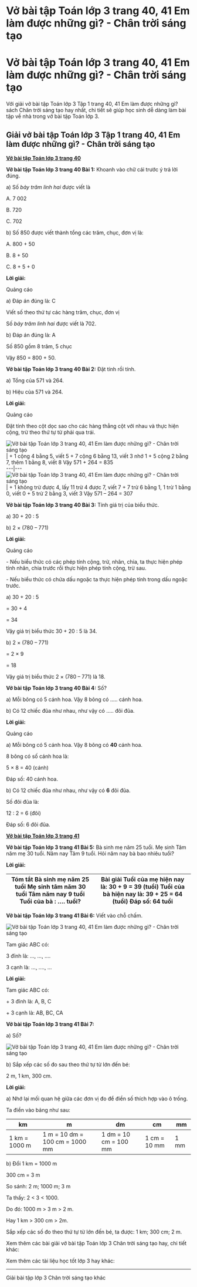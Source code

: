 # Vở bài tập Toán lớp 3 trang 40, 41 Em làm được những gì? - Chân trời sáng tạo

# Vở bài tập Toán lớp 3 trang 40, 41 Em làm được những gì? - Chân trời sáng tạo

Với giải vở bài tập Toán lớp 3 Tập 1 trang 40, 41 Em làm được những gì? sách Chân trời sáng tạo hay nhất, chi tiết sẽ giúp học sinh dễ dàng làm bài tập về nhà trong vở bài tập Toán lớp 3.

## Giải vở bài tập Toán lớp 3 Tập 1 trang 40, 41 Em làm được những gì? - Chân trời sáng tạo

[**Vở bài tập Toán lớp 3 trang 40**](https://vietjack.com/vbt-toan-3-ct/vbt-toan-lop-3-trang-40-tap-1.jsp)

**Vở bài tập Toán lớp 3 trang 40 Bài 1:** Khoanh vào chữ cái trước ý trả lời đúng.

a) Số _bảy trăm linh hai_ được viết là

A. 7 002 

B. 720 

C. 702

b) Số 850 được viết thành tổng các trăm, chục, đơn vị là:

A. 800 + 50 

B. 8 + 50 

C. 8 + 5 + 0

**Lời giải:**

Quảng cáo

a) Đáp án đúng là: C

Viết số theo thứ tự các hàng trăm, chục, đơn vị

Số _bảy trăm linh hai_ được viết là 702.

b) Đáp án đúng là: A

Số 850 gồm 8 trăm, 5 chục

Vậy 850 = 800 + 50.

**Vở bài tập Toán lớp 3 trang 40 Bài 2:** Đặt tính rồi tính.

a) Tổng của 571 và 264.

b) Hiệu của 571 và 264.

**Lời giải:**

Quảng cáo

Đặt tính theo cột dọc sao cho các hàng thẳng cột với nhau và thực hiện cộng, trừ theo thứ tự từ phải qua trái.

![Vở bài tập Toán lớp 3 trang 40, 41 Em làm được những gì? - Chân trời sáng tạo](https://vietjack.com/vbt-toan-3-ct/images/em-lam-duoc-nhung-gi-chuong-1-1-142486.PNG)  
|  \+ 1 cộng 4 bằng 5, viết 5 \+ 7 cộng 6 bằng 13, viết 3 nhớ 1 \+ 5 cộng 2 bằng 7, thêm 1 bằng 8, viết 8 Vậy 571 + 264 = 835  
---|---  
![Vở bài tập Toán lớp 3 trang 40, 41 Em làm được những gì? - Chân trời sáng tạo](https://vietjack.com/vbt-toan-3-ct/images/em-lam-duoc-nhung-gi-chuong-1-1-142487.PNG) |  \+ 1 không trừ được 4, lấy 11 trừ 4 được 7, viết 7 \+ 7 trừ 6 bằng 1, 1 trừ 1 bằng 0, viết 0 \+ 5 trừ 2 bằng 3, viết 3 Vậy 571 – 264 = 307  
  
**Vở bài tập Toán lớp 3 trang 40 Bài 3:** Tính giá trị của biểu thức.

a) 30 + 20 : 5 

b) 2 × (780 – 771) 

**Lời giải:**

Quảng cáo

\- Nếu biểu thức có các phép tính cộng, trừ, nhân, chia, ta thực hiện phép tính nhân, chia trước rồi thực hiện phép tính cộng, trừ sau.

\- Nếu biểu thức có chứa dấu ngoặc ta thực hiện phép tính trong dấu ngoặc trước.

a) 30 + 20 : 5 

= 30 + 4 

= 34

Vậy giá trị biểu thức 30 + 20 : 5 là 34.

b) 2 × (780 – 771)

= 2 × 9

= 18

Vậy giá trị biểu thức 2 × (780 – 771) là 18.

**Vở bài tập Toán lớp 3 trang 40 Bài 4:** Số?

a) Mỗi bông có 5 cánh hoa. Vậy 8 bông có ….. cánh hoa.

b) Có 12 chiếc đũa như nhau, như vậy có ….. đôi đũa.

**Lời giải:**

Quảng cáo

a) Mỗi bông có 5 cánh hoa. Vậy 8 bông có **40** cánh hoa.

8 bông có số cánh hoa là:

5 × 8 = 40 (cánh)

Đáp số: 40 cánh hoa.

b) Có 12 chiếc đũa như nhau, như vậy có **6** đôi đũa.

Số đôi đũa là:

12 : 2 = 6 (đôi)

Đáp số: 6 đôi đũa.

[**Vở bài tập Toán lớp 3 trang 41**](https://vietjack.com/vbt-toan-3-ct/vbt-toan-lop-3-trang-41-tap-1.jsp)

**Vở bài tập Toán lớp 3 trang 41 Bài 5:** Bà sinh mẹ năm 25 tuổi. Mẹ sinh Tâm năm mẹ 30 tuổi. Năm nay Tâm 9 tuổi. Hỏi năm nay bà bao nhiêu tuổi?

**Lời giải:**

Tóm tắt Bà sinh mẹ năm 25 tuổi Mẹ sinh tâm năm 30 tuổi Tâm năm nay 9 tuổi Tuổi của bà : …. tuổi? |  Bài giải Tuổi của mẹ hiện nay là: 30 + 9 = 39 (tuổi) Tuổi của bà hiện nay là: 39 + 25 = 64 (tuổi) Đáp số: 64 tuổi  
---|---  
  
**Vở bài tập Toán lớp 3 trang 41 Bài 6:** Viết vào chỗ chấm.

![Vở bài tập Toán lớp 3 trang 40, 41 Em làm được những gì? - Chân trời sáng tạo](https://vietjack.com/vbt-toan-3-ct/images/em-lam-duoc-nhung-gi-chuong-1-1-142489.PNG)

Tam giác ABC có:

3 đỉnh là: ..., ..., ....

3 cạnh là: ..., ...., ...

**Lời giải:**

Tam giác ABC có:

\+ 3 đỉnh là: A, B, C

\+ 3 cạnh là: AB, BC, CA

**Vở bài tập Toán lớp 3 trang 41 Bài 7:**

a) Số?

![Vở bài tập Toán lớp 3 trang 40, 41 Em làm được những gì? - Chân trời sáng tạo](https://vietjack.com/vbt-toan-3-ct/images/em-lam-duoc-nhung-gi-chuong-1-1-142490.PNG)

b) Sắp xếp các số đo sau theo thứ tự từ lớn đến bé:

2 m, 1 km, 300 cm.

**Lời giải:**

a) Nhớ lại mối quan hệ giữa các đơn vị đo để điền số thích hợp vào ô trống.

Ta điền vào bảng như sau:

**km** | **m** | **dm** | **cm** | **mm**  
---|---|---|---|---  
1 km = 1000 m |  1 m = 10 dm = 100 cm = 1000 mm |  1 dm = 10 cm = 100 mm |  1 cm = 10 mm | 1 mm  
  
b) Đổi 1 km = 1000 m

300 cm = 3 m

So sánh: 2 m; 1000 m; 3 m

Ta thấy: 2 < 3 < 1000.

Do đó: 1000 m > 3 m > 2 m.

Hay 1 km > 300 cm > 2m.

Sắp xếp các số đo theo thứ tự từ lớn đến bé, ta được: 1 km; 300 cm; 2 m.

Xem thêm các bài giải vở bài tập Toán lớp 3 Chân trời sáng tạo hay, chi tiết khác:

Xem thêm các tài liệu học tốt lớp 3 hay khác:

* * *

Giải bài tập lớp 3 Chân trời sáng tạo khác
